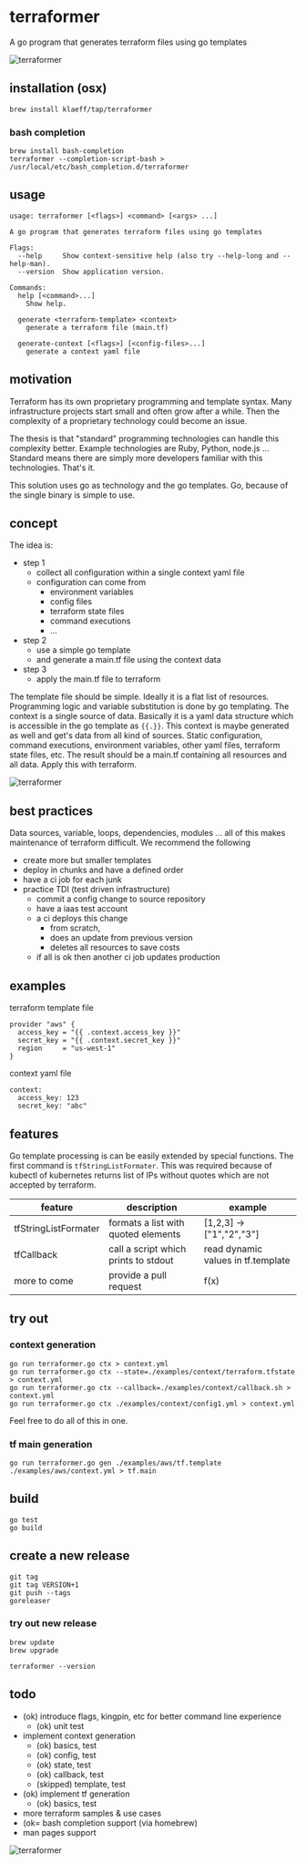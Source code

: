 # terraformer
A go program that generates terraform files using go templates

![terraformer](doc/terraformer-planet.jpg)

## installation (osx)

```
brew install klaeff/tap/terraformer 
```

### bash completion


```
brew install bash-completion 
terraformer --completion-script-bash > /usr/local/etc/bash_completion.d/terraformer
```

## usage

```
usage: terraformer [<flags>] <command> [<args> ...]

A go program that generates terraform files using go templates

Flags:
  --help     Show context-sensitive help (also try --help-long and --help-man).
  --version  Show application version.

Commands:
  help [<command>...]
    Show help.

  generate <terraform-template> <context>
    generate a terraform file (main.tf)

  generate-context [<flags>] [<config-files>...]
    generate a context yaml file
```


## motivation

Terraform has its own proprietary programming and template syntax. Many infrastructure projects start small and often grow after a while. Then the complexity of a proprietary technology could become an issue. 

The thesis is that "standard" programming technologies can handle this complexity better. Example technologies are Ruby, Python, node.js ... Standard means there are simply more developers familiar with this technologies. That's it.

This solution uses go as technology and the go templates. Go, because of the single binary is simple to use. 

## concept

The idea is:

- step 1
  - collect all configuration within a single context yaml file
  - configuration can come from
    - environment variables
    - config files
    - terraform state files
    - command executions
    - ...  
- step 2
  - use a simple go template
  - and generate a main.tf file using the context data
- step 3
  - apply the main.tf file to terraform 

The template file should be simple. Ideally it is a flat list of resources. Programming logic and variable substitution is done by go templating.
The context is a single source of data. Basically it is a yaml data structure which is accessible in the go template as `{{.}}`. This context is maybe generated as well and get's data from all kind of sources. Static configuration, command executions, environment variables, other yaml files, terraform state files, etc. The result should be a main.tf containing all resources and all data. Apply this with terraform.

![terraformer](doc/terraformer.png)

## best practices

Data sources, variable, loops, dependencies, modules ... all of this makes maintenance of terraform difficult. We recommend the following

- create more but smaller templates 
- deploy in chunks and have a defined order
- have a ci job for each junk
- practice TDI (test driven infrastructure)
  - commit a config change to source repository
  - have a iaas test account
  - a ci deploys this change 
    - from scratch, 
    - does an update from previous version
    - deletes all resources to save costs
  - if all is ok then another ci job updates production

## examples

terraform template file

```
provider "aws" {
  access_key = "{{ .context.access_key }}"
  secret_key = "{{ .context.secret_key }}"
  region     = "us-west-1"
}
```

context yaml file

```
context:
  access_key: 123
  secret_key: "abc"
```

## features

Go template processing is can be easily extended by special functions. The first command is `tfStringListFormater`. This was required because of kubectl of kubernetes returns list of IPs without quotes which are not accepted by terraform.

| feature | description | example |
|---------|-------------|---------|
| tfStringListFormater | formats a list with quoted elements | [1,2,3] -> ["1","2","3"] |
| tfCallback | call a script which prints to stdout | read dynamic values in tf.template |
| more to come | provide a pull request | f(x)  |

## try out 

### context generation

```
go run terraformer.go ctx > context.yml
go run terraformer.go ctx --state=./examples/context/terraform.tfstate > context.yml
go run terraformer.go ctx --callback=./examples/context/callback.sh > context.yml
go run terraformer.go ctx ./examples/context/config1.yml > context.yml
```

Feel free to do all of this in one.

### tf main generation

```
go run terraformer.go gen ./examples/aws/tf.template ./examples/aws/context.yml > tf.main
```

## build

```
go test
go build
```

## create a new release 

```
git tag
git tag VERSION+1
git push --tags
goreleaser
```

### try out new release

```
brew update
brew upgrade 

terraformer --version
```

## todo

- (ok) introduce flags, kingpin, etc for better command line experience
  - (ok) unit test
- implement context generation
  - (ok) basics, test
  - (ok) config, test
  - (ok) state, test
  - (ok) callback, test 
  - (skipped) template, test
- (ok) implement tf generation
  - (ok) basics, test
- more terraform samples & use cases
- (ok= bash completion support (via homebrew)
- man pages support

![terraformer](doc/terraformer-logo-small.png)

